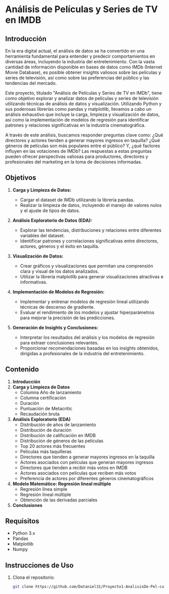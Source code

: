 # Análisis de Películas y Series de TV en IMDB

## Introducción

En la era digital actual, el análisis de datos se ha convertido en una herramienta fundamental para entender y predecir comportamientos en diversas áreas, incluyendo la industria del entretenimiento. Con la vasta cantidad de información disponible en bases de datos como IMDb (Internet Movie Database), es posible obtener insights valiosos sobre las películas y series de televisión, así como sobre las preferencias del público y las tendencias del mercado.

Este proyecto, titulado "Análisis de Películas y Series de TV en IMDb", tiene como objetivo explorar y analizar datos de películas y series de televisión utilizando técnicas de análisis de datos y visualización. Utilizando Python y sus poderosas librerías como pandas y matplotlib, llevamos a cabo un análisis exhaustivo que incluye la carga, limpieza y visualización de datos, así como la implementación de modelos de regresión para identificar patrones y relaciones significativas en la industria cinematográfica.

A través de este análisis, buscamos responder preguntas clave como: ¿Qué directores y actores tienden a generar mayores ingresos en taquilla? ¿Qué géneros de películas son más populares entre el público? Y, ¿qué factores influyen en las votaciones de IMDb? Las respuestas a estas preguntas pueden ofrecer perspectivas valiosas para productores, directores y profesionales del marketing en la toma de decisiones informadas.

## Objetivos

1. **Carga y Limpieza de Datos:**
   - Cargar el dataset de IMDb utilizando la librería pandas.
   - Realizar la limpieza de datos, incluyendo el manejo de valores nulos y el ajuste de tipos de datos.

2. **Análisis Exploratorio de Datos (EDA):**
   - Explorar las tendencias, distribuciones y relaciones entre diferentes variables del dataset.
   - Identificar patrones y correlaciones significativas entre directores, actores, géneros y el éxito en taquilla.

3. **Visualización de Datos:**
   - Crear gráficos y visualizaciones que permitan una comprensión clara y visual de los datos analizados.
   - Utilizar la librería matplotlib para generar visualizaciones atractivas e informativas.

4. **Implementación de Modelos de Regresión:**
   - Implementar y entrenar modelos de regresión lineal utilizando técnicas de descenso de gradiente.
   - Evaluar el rendimiento de los modelos y ajustar hiperparámetros para mejorar la precisión de las predicciones.

5. **Generación de Insights y Conclusiones:**
   - Interpretar los resultados del análisis y los modelos de regresión para extraer conclusiones relevantes.
   - Proporcionar recomendaciones basadas en los insights obtenidos, dirigidas a profesionales de la industria del entretenimiento.

## Contenido

1. **Introducción**
2. **Carga y Limpieza de Datos**
   - Columna Año de lanzamiento
   - Columna certificación
   - Duración
   - Puntuación de Metacritic
   - Recaudación bruta
3. **Análisis Exploratorio (EDA)**
   - Distribución de años de lanzamiento
   - Distribución de duración
   - Distribución de calificación en IMDB
   - Distribución de géneros de las películas
   - Top 20 actores más frecuentes
   - Películas más taquilleras
   - Directores que tienden a generar mayores ingresos en la taquilla
   - Actores asociados con películas que generan mayores ingresos
   - Directores que tienden a recibir más votos en IMDB
   - Actores asociados con películas que reciben más votos
   - Preferencia de actores por diferentes géneros cinematográficos
4. **Modelo Matemático: Regresión lineal múltiple**
   - Regresión línea simple
   - Regresión lineal múltiple
   - Obtención de las derivadas parciales
5. **Conclusiones**

## Requisitos

- Python 3.x
- Pandas
- Matplotlib
- Numpy

## Instrucciones de Uso

1. Clona el repositorio:
   ```sh
   git clone https://github.com/Dataniel31/Proyecto1-AnalisisDe-Pel-culasySeries-de-TVenIMDB.git
